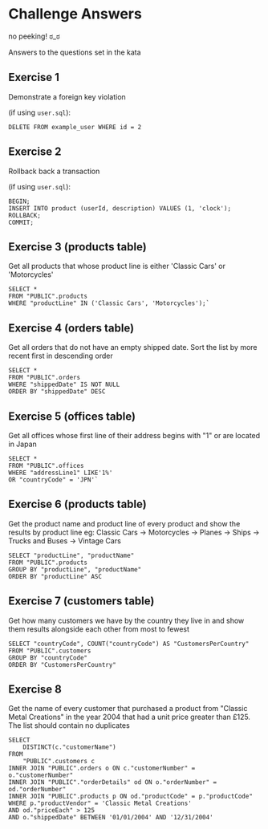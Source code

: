 # Challenge Answers

no peeking! ಠ_ಠ

Answers to the questions set in the kata


## Exercise 1
Demonstrate a foreign key violation

(if using `user.sql`):

`DELETE FROM example_user WHERE id = 2`

## Exercise 2
Rollback back a transaction

(if using `user.sql`):

```
BEGIN;
INSERT INTO product (userId, description) VALUES (1, 'clock');
ROLLBACK;
COMMIT;
```

## Exercise 3 (products table)
Get all products that whose product line is either 'Classic Cars' or 'Motorcycles'

```
SELECT *
FROM "PUBLIC".products
WHERE "productLine" IN ('Classic Cars', 'Motorcycles');`
```

## Exercise 4 (orders table)
Get all orders that do not have an empty shipped date. Sort the list by more recent first in descending order

```
SELECT *
FROM "PUBLIC".orders
WHERE "shippedDate" IS NOT NULL
ORDER BY "shippedDate" DESC
```


## Exercise 5 (offices table) 
Get all offices whose first line of their address begins with "1" or are located in Japan

```
SELECT *
FROM "PUBLIC".offices
WHERE "addressLine1" LIKE'1%'
OR "countryCode" = 'JPN'`
```

## Exercise 6 (products table)
Get the product name and product line of every product and show the results by product line eg:
Classic Cars -> Motorcycles -> Planes -> Ships -> Trucks and Buses -> Vintage Cars

```
SELECT "productLine", "productName"
FROM "PUBLIC".products
GROUP BY "productLine", "productName"
ORDER BY "productLine" ASC
```


## Exercise 7 (customers table)
Get how many customers we have by the country they live in and show them results alongside each other from most to fewest

```
SELECT "countryCode", COUNT("countryCode") AS "CustomersPerCountry"
FROM "PUBLIC".customers
GROUP BY "countryCode"
ORDER BY "CustomersPerCountry"
```

## Exercise 8
Get the name of every customer that purchased a product from "Classic Metal Creations" in the year 2004 that had a unit price greater than £125. The list should contain no duplicates

```
SELECT
	DISTINCT(c."customerName")
FROM
	"PUBLIC".customers c
INNER JOIN "PUBLIC".orders o ON c."customerNumber" = o."customerNumber"
INNER JOIN "PUBLIC"."orderDetails" od ON o."orderNumber" = od."orderNumber"
INNER JOIN "PUBLIC".products p ON od."productCode" = p."productCode"
WHERE p."productVendor" = 'Classic Metal Creations'
AND od."priceEach" > 125
AND o."shippedDate" BETWEEN '01/01/2004' AND '12/31/2004'
```
